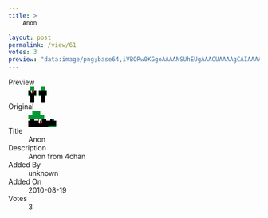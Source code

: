 ```yaml
---
title: >
    Anon

layout: post
permalink: /view/61
votes: 3
preview: "data:image/png;base64,iVBORw0KGgoAAAANSUhEUgAAACUAAAAgCAIAAAAaMSbnAAAABnRSTlMA/wD/AP5AXyvrAAAAlElEQVRIie2WYQqAMAiF34vdSLpSnamuFF0p+xWVbbBgVCzfP4f6zSkyqi7YxLFFTNpN0XOjnPAmJ1FBOc95X+bR2KoKYCYBiCoAkmeH5WiS925c+3u+zTPdMmZ5npGIiEhBXrge7TWVLg7v9682XsBwGId+jnsN6ZG5Gf74/jz9XxLL0OzMZK6M8NrnxXnOc95/eCtu5yIP/EC7GwAAAABJRU5ErkJggg=="
---
```

<dl class="side-by-side">
<dt>Preview</dt>
<dd>
    <img class="preview" src="data:image/png;base64,iVBORw0KGgoAAAANSUhEUgAAACUAAAAgCAIAAAAaMSbnAAAABnRSTlMA/wD/AP5AXyvrAAAAlElEQVRIie2WYQqAMAiF34vdSLpSnamuFF0p+xWVbbBgVCzfP4f6zSkyqi7YxLFFTNpN0XOjnPAmJ1FBOc95X+bR2KoKYCYBiCoAkmeH5WiS925c+3u+zTPdMmZ5npGIiEhBXrge7TWVLg7v9682XsBwGId+jnsN6ZG5Gf74/jz9XxLL0OzMZK6M8NrnxXnOc95/eCtu5yIP/EC7GwAAAABJRU5ErkJggg==">
</dd>
<dt>Original</dt>
<dd>
    <img class="preview" src="data:image/png;base64,iVBORw0KGgoAAAANSUhEUgAAAEAAAAAgCAYAAACinX6EAAAAgUlEQVR42u3XSwqAMAxF0e4pq3VP3VMUQSiIdJBUE3MfPGgH/Z1ZW5tlEzU1fQAAAAAAAADgxwDWB6YHAgAAAAAAAIDCAPfopNb1vvsvADVf8CkAABATQL17pR/jPsxXnOUACgAAACxCGAE+enwcABE5WwYgUAEAAIDMAC98t0sD7HdLcEt2zFufAAAAAElFTkSuQmCC">
</dd>
<dt>Title</dt>
<dd>Anon</dd>
<dt>Description</dt>
<dd>Anon from 4chan</dd>
<dt>Added By</dt>
<dd>unknown</dd>
<dt>Added On</dt>
<dd>2010-08-19</dd>
<dt>Votes</dt>
<dd>3</dd>
</dl>
